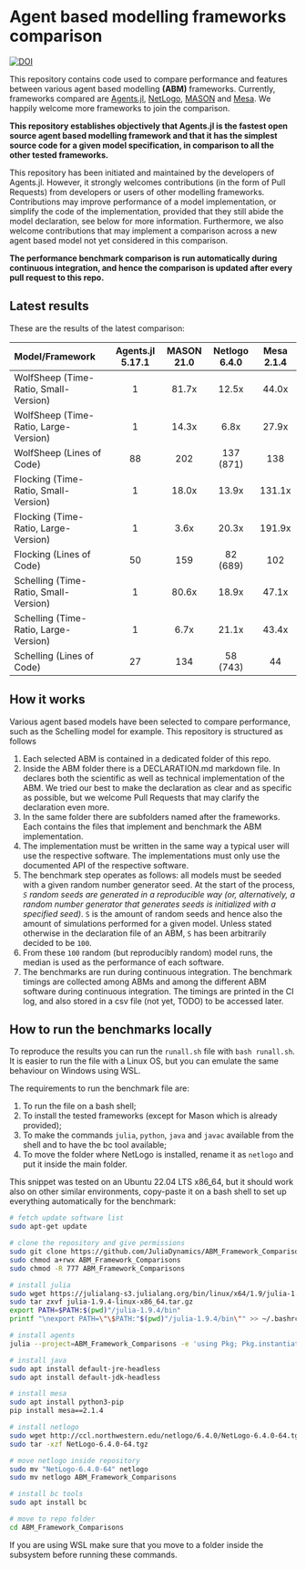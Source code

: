 # Agent based modelling frameworks comparison


[![DOI](https://zenodo.org/badge/DOI/10.5281/zenodo.8016506.svg)](https://doi.org/10.5281/zenodo.8016506)



This repository contains code used to compare performance and features between various agent based modelling **(ABM)** frameworks. Currently, frameworks compared are [Agents.jl](https://github.com/JuliaDynamics/Agents.jl), [NetLogo](https://github.com/NetLogo/NetLogo), [MASON](https://github.com/eclab/mason) and [Mesa](https://github.com/projectmesa/mesa). We happily welcome more frameworks to join the comparison.

**This repository establishes objectively that Agents.jl is the fastest open source agent based modelling framework and that it has the simplest source code for a given model specification, in comparison to all the other tested frameworks.**

This repository has been initiated and maintained by the developers of Agents.jl. However, it strongly welcomes contributions (in the form of Pull Requests) from developers or users of other modelling frameworks. Contributions may improve performance of a model implementation, or simplify the code of the implementation, provided that they still abide the model declaration, see below for more information. Furthermore, we also welcome contributions that may implement a comparison across a new agent based model not yet considered in this comparison.

**The performance benchmark comparison is run automatically during continuous integration, and hence the comparison is updated after every pull request to this repo.**


## Latest results

These are the results of the latest comparison:

 | Model/Framework  | Agents.jl 5.17.1 | MASON 21.0 | Netlogo 6.4.0 | Mesa 2.1.4 |
|:------------------|:---------------:|:------------:|:------------:|:---------------:|
 | WolfSheep (Time-Ratio, Small-Version) |        1        |    81.7x    |     12.5x      |    44.0x    |
| WolfSheep (Time-Ratio, Large-Version)  |       1         |    14.3x    |      6.8x      |    27.9x    |
| WolfSheep (Lines of Code) |     88          |    202        |  137 (871)        | 138 |
 |  Flocking (Time-Ratio, Small-Version)  |        1        |    18.0x    |     13.9x      |   131.1x    |
|  Flocking (Time-Ratio, Large-Version)   |         1        |    3.6x     |     20.3x      |   191.9x    |
|   Flocking (Lines of Code)       |       50     |      159     |    82 (689)   |   102       |
 | Schelling (Time-Ratio, Small-Version)   |       1         |    80.6x    |     18.9x      |    47.1x    |
| Schelling (Time-Ratio, Large-Version)  |      1         |    6.7x     |     21.1x      |    43.4x    |
|    Schelling (Lines of Code)      |       27          |      134   |   58 (743)      |     44    |

## How it works

Various agent based models have been selected to compare performance, such as the Schelling model for example. This repository is structured as follows

1. Each selected ABM is contained in a dedicated folder of this repo.
1. Inside the ABM folder there is a DECLARATION.md markdown file. In declares both the scientific as well as technical implementation of the ABM. We tried our best to make the declaration as clear and as specific as possible, but we welcome Pull Requests that may clarify the declaration even more.
1. In the same folder there are subfolders named after the frameworks. Each contains the files that implement and benchmark the ABM implementation.
1. The implementation must be written in the same way a typical user will use the respective software. The implementations must only use the documented API of the respective software.
1. The benchmark step operates as follows: all models must be seeded with a given random number generator seed. At the start of the process, _`S` random seeds are generated in a reproducible way (or, alternatively, a random number generator that generates seeds is initialized with a specified seed)_. `S` is the amount of random seeds and hence also the amount of simulations performed for a given model. Unless stated otherwise in the declaration file of an ABM, `S` has been arbitrarily decided to be `100`.
1. From these `100` random (but reproducibly random) model runs, the median is used as the performance of each software.
1. The benchmarks are run during continuous integration. The benchmark timings are collected among ABMs and among the different ABM software during continuous integration. The timings are printed in the CI log, and also stored in a csv file (not yet, TODO) to be accessed later.

## How to run the benchmarks locally

To reproduce the results you can run the `runall.sh` file with `bash runall.sh`. It is easier to run the file with a Linux OS, but you can emulate the same behaviour on Windows using WSL.

The requirements to run the benchmark file are:

1. To run the file on a bash shell;
1. To install the tested frameworks (except for Mason which is already provided);
1. To make the commands `julia`, `python`, `java` and `javac` available from the shell and to have the bc tool available;
1. To move the folder where NetLogo is installed, rename it as `netlogo` and put it inside the main folder.

This snippet was tested on an Ubuntu 22.04 LTS x86_64, but it should work also on other similar environments, copy-paste it on a bash shell to set up everything automatically for the benchmark:

```bash
# fetch update software list
sudo apt-get update

# clone the repository and give permissions
sudo git clone https://github.com/JuliaDynamics/ABM_Framework_Comparisons.git
sudo chmod a+rwx ABM_Framework_Comparisons
sudo chmod -R 777 ABM_Framework_Comparisons

# install julia
sudo wget https://julialang-s3.julialang.org/bin/linux/x64/1.9/julia-1.9.4-linux-x86_64.tar.gz
sudo tar zxvf julia-1.9.4-linux-x86_64.tar.gz
export PATH=$PATH:$(pwd)"/julia-1.9.4/bin"
printf "\nexport PATH=\"\$PATH:"$(pwd)"/julia-1.9.4/bin\"" >> ~/.bashrc

# install agents
julia --project=ABM_Framework_Comparisons -e 'using Pkg; Pkg.instantiate()'

# install java
sudo apt install default-jre-headless
sudo apt install default-jdk-headless

# install mesa
sudo apt install python3-pip
pip install mesa==2.1.4

# install netlogo
sudo wget http://ccl.northwestern.edu/netlogo/6.4.0/NetLogo-6.4.0-64.tgz
sudo tar -xzf NetLogo-6.4.0-64.tgz

# move netlogo inside repository
sudo mv "NetLogo-6.4.0-64" netlogo
sudo mv netlogo ABM_Framework_Comparisons

# install bc tools
sudo apt install bc

# move to repo folder
cd ABM_Framework_Comparisons
```

If you are using WSL make sure that you move to a folder inside the subsystem before running these commands.
